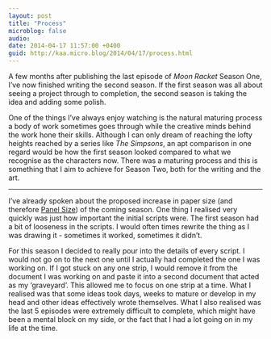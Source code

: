 ```yaml
---
layout: post
title: "Process"
microblog: false
audio: 
date: 2014-04-17 11:57:00 +0400
guid: http://kaa.micro.blog/2014/04/17/process.html
---
```

<p>A few months after publishing the last episode of <em>Moon Racket</em> Season One, I&rsquo;ve now finished writing the second season. If the first season was all about seeing a project through to completion, the second season is taking the idea and adding some polish.</p>

<p>One of the things I&rsquo;ve always enjoy watching is the natural maturing process a body of work sometimes goes through while the creative minds behind the work hone their skills. Although I can only dream of reaching the lofty heights reached by a series like <em>The Simpsons</em>, an apt comparison in one regard would be how the first season looked compared to what we recognise as the characters now. There was a maturing process and this is something that I aim to achieve for Season Two, both for the writing and the art.</p>

<hr /><p>I&rsquo;ve already spoken about the proposed increase in paper size (and therefore <a href="http://brokenkode.com/post/78836757301/panel-size">Panel Size</a>) of the coming season. One thing I realised very quickly was just how important the initial scripts were. The first season had a bit of looseness in the scripts. I would often times rewrite the thing as I was drawing it - sometimes it worked, sometimes it didn&rsquo;t.</p>

<p>For this season I decided to really pour into the details of every script. I would not go on to the next one until I actually had completed the one I was working on. If I got stuck on any one strip, I would remove it from the document I was working on and paste it into a second document that acted as my &lsquo;graveyard&rsquo;. This allowed me to focus on one strip at a time. What I realised was that some ideas took days, weeks to mature or develop in my head and other ideas effectively wrote themselves. What I also realised was the last 5 episodes were extremely difficult to complete, which might have been a mental block on my side, or the fact that I had a lot going on in my life at the time.</p>
